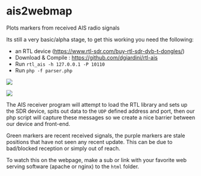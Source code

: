 # ais2webmap
Plots markers from received AIS radio signals


Its still a very basic/alpha stage, to get this working you need the following:
- an RTL device (https://www.rtl-sdr.com/buy-rtl-sdr-dvb-t-dongles/)
- Download & Compile : https://github.com/dgiardini/rtl-ais
- Run `rtl_ais -h 127.0.0.1 -P 10110`
- Run `php -f parser.php`

![](https://i.imgur.com/96NV6e5.png)

![](https://i.imgur.com/pT2gUQV.png)

The AIS receiver program will attempt to load the RTL library and sets up the SDR device, spits out data to the `UDP` defined address and port,
then our php script will capture these messages so we create a nice barrier between our device and front-end.

Green markers are recent received signals, the purple markers are stale positions that have not seen any recent update.
This can be due to bad/blocked reception or simply out of reach.

To watch this on the webpage, make a sub or link with your favorite web serving software (apache or nginx) to the `html` folder.
